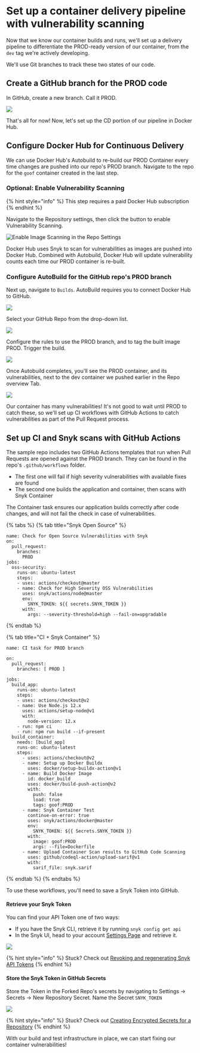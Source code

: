 # Set up a container delivery pipeline with vulnerability scanning

Now that we know our container builds and runs, we'll set up a delivery pipeline to differentiate the PROD-ready version of our container, from the `dev` tag we're actively developing.

We'll use Git branches to track these two states of our code.

## Create a GitHub branch for the PROD code

In GitHub, create a new branch. Call it PROD.

![](https://partner-workshop-assets.s3.us-east-2.amazonaws.com/gh-create-prodbranch.png)

That's all for now! Now, let's set up the CD portion of our pipeline in Docker Hub.

## Configure Docker Hub for Continuous Delivery

We can use Docker Hub's Autobuild to re-build our PROD Container every time changes are pushed into our repo's PROD branch. Navigate to the repo for the `goof` container created in the last step.

### Optional: Enable Vulnerability Scanning

{% hint style="info" %}
This step requires a paid Docker Hub subscription
{% endhint %}

Navigate to the Repository settings, then click the button to enable Vulnerability Scanning.

![Enable Image Scanning in the Repo Settings](https://partner-workshop-assets.s3.us-east-2.amazonaws.com/hub-repo-enable-scans.png)

Docker Hub uses Snyk to scan for vulnerabilities as images are pushed into Docker Hub. Combined with Autobuild, Docker Hub will update vulnerability counts each time our PROD container is re-built.

### Configure AutoBuild for the GitHub repo's PROD branch

Next up, navigate to `Builds`. AutoBuild requires you to connect Docker Hub to GitHub.

![](https://partner-workshop-assets.s3.us-east-2.amazonaws.com/dockerhub-configurescm.png)

Select your GitHub Repo from the drop-down list.

![](https://partner-workshop-assets.s3.us-east-2.amazonaws.com/dockerhub-chooserepo.png)

Configure the rules to use the PROD branch, and to tag the built image PROD. Trigger the build.

![](https://partner-workshop-assets.s3.us-east-2.amazonaws.com/dockerhub-choosegitbranch.png)

Once Autobuild completes, you'll see the PROD container, and its vulnerabilities, next to the dev container we pushed earlier in the Repo overview Tab.

![](https://partner-workshop-assets.s3.us-east-2.amazonaws.com/dockerhub-tagvulns.png)

Our container has many vulnerabilities! It's not good to wait until PROD to catch these, so we'll set up CI workflows with GitHub Actions to catch vulnerabilities as part of the Pull Request process.

## Set up CI and Snyk scans with GitHub Actions

The sample repo includes two GitHub Actions templates that run when Pull Requests are opened against the PROD branch. They can be found in the repo's `.github/workflows` folder.

* The first one will fail if high severity vulnerabilities with available fixes are found
* The second one builds the application and container, then scans with Snyk Container

The Container task ensures our application builds correctly after code changes, and will not fail the check in case of vulnerabilities.

{% tabs %}
{% tab title="Snyk Open Source" %}
```
name: Check for Open Source Vulnerabilities with Snyk
on: 
  pull_request:
    branches:
      PROD
jobs:
  oss-security:
    runs-on: ubuntu-latest
    steps:
    - uses: actions/checkout@master
    - name: Check for High Severity OSS Vulnerabilities
      uses: snyk/actions/node@master
      env:
        SNYK_TOKEN: ${{ secrets.SNYK_TOKEN }}
      with:
        args: --severity-threshold=high --fail-on=upgradable
```
{% endtab %}

{% tab title="CI + Snyk Container" %}
```
name: CI task for PROD branch

on:
  pull_request:
    branches: [ PROD ]

jobs:
  build_app:
    runs-on: ubuntu-latest
    steps:
    - uses: actions/checkout@v2
    - name: Use Node.js 12.x
      uses: actions/setup-node@v1
      with:
        node-version: 12.x
    - run: npm ci
    - run: npm run build --if-present
  build_container:
    needs: [build_app]
    runs-on: ubuntu-latest
    steps:
      - uses: actions/checkout@v2
      - name: Setup up Docker Buildx
        uses: docker/setup-buildx-action@v1
      - name: Build Docker Image
        id: docker_build
        uses: docker/build-push-action@v2
        with:
          push: false
          load: true
          tags: goof:PROD         
      - name: Snyk Container Test
        continue-on-error: true
        uses: snyk/actions/docker@master
        env:
          SNYK_TOKEN: ${{ Secrets.SNYK_TOKEN }}
        with:
          image: goof:PROD
          args: --file=Dockerfile
      - name: Upload Container Scan results to GitHub Code Scanning
        uses: github/codeql-action/upload-sarif@v1
        with:
          sarif_file: snyk.sarif
```
{% endtab %}
{% endtabs %}

To use these workflows, you'll need to save a Snyk Token into GitHub.

#### Retrieve your Snyk Token

You can find your API Token one of two ways:

* If you have the Snyk CLI, retrieve it by running `snyk config get api`
* In the Snyk UI, head to your account [Settings Page](https://app.snyk.io/account) and retrieve it.

![](https://partner-workshop-assets.s3.us-east-2.amazonaws.com/snyk-token.png)

{% hint style="info" %}
Stuck? Check out [Revoking and regenerating Snyk API Tokens](https://support.snyk.io/hc/en-us/articles/360004008278-Revoking-and-regenerating-Snyk-API-tokens)
{% endhint %}

#### Store the Snyk Token in GitHub Secrets

Store the Token in the Forked Repo's secrets by navigating to Settings -> Secrets -> New Repository Secret. Name the Secret `SNYK_TOKEN`

![](https://partner-workshop-assets.s3.us-east-2.amazonaws.com/gh-secrets.png)

{% hint style="info" %}
Stuck? Check out [Creating Encrypted Secrets for a Repository](https://docs.github.com/en/free-pro-team@latest/actions/reference/encrypted-secrets#creating-encrypted-secrets-for-a-repository)
{% endhint %}

With our build and test infrastructure in place, we can start fixing our container vulnerabilities!
